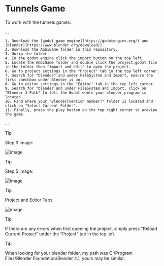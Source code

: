 # Tunnels Game 
To work with the tunnels games:

...
   
    1. Download the [godot game engine](https://godotengine.org/) and [blender](https://www.blender.org/download/).
    2. Download the AmbiGame folder in this repository.
    3. Unzip the folder.
    4. In the godot engine click the import button on the top left.
    5. Locate the AmbiGame folder and double click the project.godot file in the folder then "import and edit" to open the project.
    6. Go to project settings in the "Project" tab in the top left corner.
    7. Search for "blender" and under FileSystem and Import, ensure the first checkbox under Blender is on. 
    8. Go to editor settings in the "Editor" tab in the top left corner.
    9. Search for "blender and under FileSystem and Import, click on "Blender 3 Path" to tell the Godot where your blender program is located.
    10. Find where your "Blender[version number]" folder is located and click on "Select Current Folder".
    11. Finally, press the play button on the top right corner to preview the game.

...

>[!TIP]
>Step 3 image:
>
>![image](https://github.com/javiergs/PILART/assets/113921844/d7bb8f5f-b4a7-42b1-8ae5-d0567b2a91cd)

>[!TIP]
>Step 5 image:
> 
>![image](https://github.com/javiergs/PILART/assets/113921844/fc522514-4898-4fbd-b71c-117cbdd2d65f)

>[!TIP]
>Project and Editor Tabs:
>
>![image](https://github.com/javiergs/PILART/assets/113921844/afe92bba-be0c-4136-9f10-fc233f9cd126)


> [!TIP]
> If there are any errors when first opening the project, simply press "Reload Current Project" under the "Project" tab in the top left.

> [!TIP]
> When looking for your blender folder, my path was C:/Program Files/Blender Foundation/Blender 4.1, yours may be similar.
